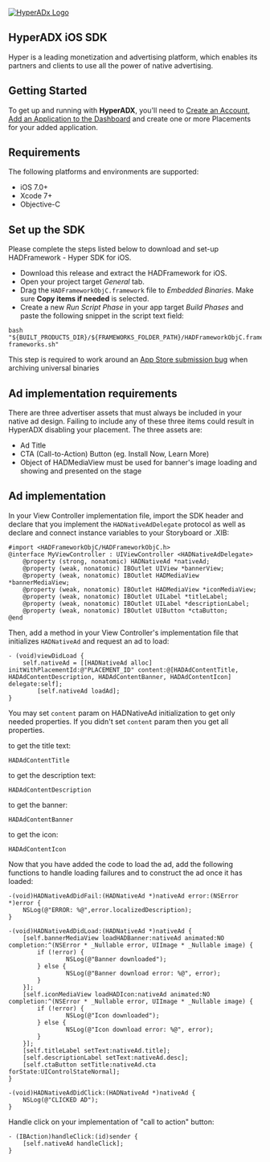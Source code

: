 [![HyperADx Logo](http://d2n7xvwjxl8766.cloudfront.net/assets/site/logo-e04518160888e1f8b3795f0ce01e1909.png)](http://hyperadx.com)

## HyperADX iOS SDK

Hyper is a leading monetization and advertising platform, which enables its partners and clients to use all the power of native advertising.

## Getting Started

To get up and running with **HyperADX**, you'll need to [Create an Account](http://hyperadx.com/publishers/sign_in), [Add an Application to the Dashboard](http://hyperadx.com/publishers/traffic_sources) and create one or more Placements for your added application.


## Requirements

The following platforms and environments are supported:

* iOS 7.0+
* Xcode 7+
* Objective-C

## Set up the SDK

Please complete the steps listed below to download and set-up HADFramework - Hyper SDK for iOS.

* Download this release and extract the HADFramework for iOS.
* Open your project target _General_ tab.
* Drag the `HADFrameworkObjC.framework` file to _Embedded Binaries_. Make sure **Copy items if needed** is selected.
* Create a new _Run Script Phase_ in your app target _Build Phases_ and paste the following snippet in the script text field:
```
bash "${BUILT_PRODUCTS_DIR}/${FRAMEWORKS_FOLDER_PATH}/HADFrameworkObjC.framework/strip-frameworks.sh"
```
This step is required to work around an [App Store submission bug](http://www.openradar.me/radar?id=6409498411401216) when archiving universal binaries

## Ad implementation requirements
There are three advertiser assets that must always be included in your native ad design. Failing to include any of these three items could result in HyperADX disabling your placement. The three assets are:

* Ad Title
* CTA (Call-to-Action) Button (eg. Install Now, Learn More)
* Object of HADMediaView must be used for banner's image loading and showing and presented on the stage

## Ad implementation

In your View Controller implementation file, import the SDK header and declare that you implement the `HADNativeAdDelegate` protocol as well as declare and connect instance variables to your Storyboard or .XIB:

```objective_c
#import <HADFrameworkObjC/HADFrameworkObjC.h>
@interface MyViewController : UIViewController <HADNativeAdDelegate>
	@property (strong, nonatomic) HADNativeAd *nativeAd;
	@property (weak, nonatomic) IBOutlet UIView *bannerView;
	@property (weak, nonatomic) IBOutlet HADMediaView *bannerMediaView;
	@property (weak, nonatomic) IBOutlet HADMediaView *iconMediaView;
	@property (weak, nonatomic) IBOutlet UILabel *titleLabel;
	@property (weak, nonatomic) IBOutlet UILabel *descriptionLabel;
	@property (weak, nonatomic) IBOutlet UIButton *ctaButton;
@end
```

Then, add a method in your View Controller's implementation file that initializes `HADNativeAd` and request an ad to load:

```objective_c
- (void)viewDidLoad {
	self.nativeAd = [[HADNativeAd alloc] initWithPlacementId:@"PLACEMENT_ID" content:@[HADAdContentTitle, HADAdContentDescription, HADAdContentBanner, HADAdContentIcon] delegate:self];
    	[self.nativeAd loadAd];
}
```

You may set `content` param on HADNativeAd initialization to get only needed properties. If you didn't set `content` param then you get all properties.


to get the title text:

```objective_c
HADAdContentTitle
```

to get the description text:

```objective_c
HADAdContentDescription
```

to get the banner:

```objective_c
HADAdContentBanner
```

to get the icon:

```objective_c
HADAdContentIcon
```

Now that you have added the code to load the ad, add the following functions to handle loading failures and to construct the ad once it has loaded:

```objective_c
-(void)HADNativeAdDidFail:(HADNativeAd *)nativeAd error:(NSError *)error {
	NSLog(@"ERROR: %@",error.localizedDescription);
}

-(void)HADNativeAdDidLoad:(HADNativeAd *)nativeAd {
	[self.bannerMediaView loadHADBanner:nativeAd animated:NO completion:^(NSError * _Nullable error, UIImage * _Nullable image) {
		if (!error) {
    			NSLog(@"Banner downloaded");
		} else {
    			NSLog(@"Banner download error: %@", error);
		}
	}];
	[self.iconMediaView loadHADIcon:nativeAd animated:NO completion:^(NSError * _Nullable error, UIImage * _Nullable image) {
		if (!error) {
    			NSLog(@"Icon downloaded");
		} else {
    			NSLog(@"Icon download error: %@", error);
		}
	}];
	[self.titleLabel setText:nativeAd.title];
	[self.descriptionLabel setText:nativeAd.desc];
	[self.ctaButton setTitle:nativeAd.cta forState:UIControlStateNormal];
}

-(void)HADNativeAdDidClick:(HADNativeAd *)nativeAd {
	NSLog(@"CLICKED AD");
}
```

Handle click on your implementation of "call to action" button:

```objective_c
- (IBAction)handleClick:(id)sender {
	[self.nativeAd handleClick];
}
```
